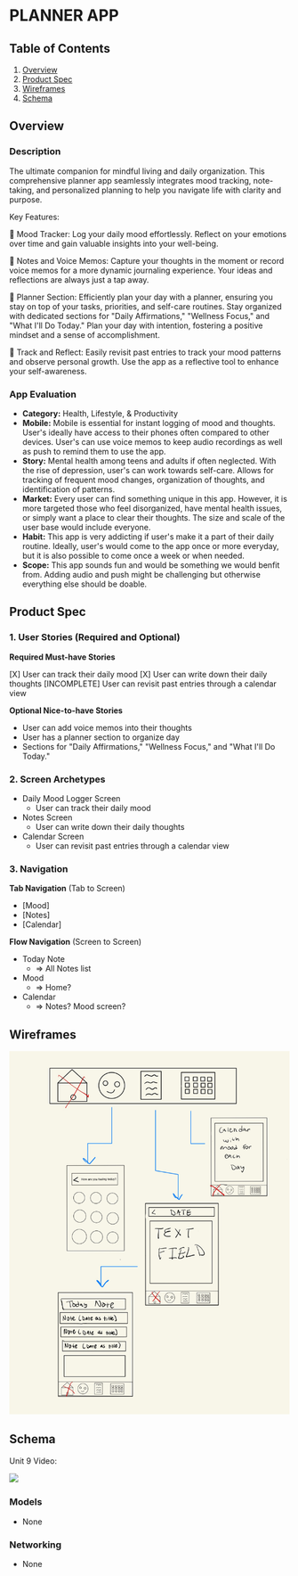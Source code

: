 # PLANNER APP 

## Table of Contents

1. [Overview](#Overview)
2. [Product Spec](#Product-Spec)
3. [Wireframes](#Wireframes)
4. [Schema](#Schema)

## Overview

### Description

The ultimate companion for mindful living and daily organization. This comprehensive planner app seamlessly integrates mood tracking, note-taking, and personalized planning to help you navigate life with clarity and purpose.

Key Features:

🌟 Mood Tracker:
Log your daily mood effortlessly. Reflect on your emotions over time and gain valuable insights into your well-being.

📝 Notes and Voice Memos:
Capture your thoughts in the moment or record voice memos for a more dynamic journaling experience. Your ideas and reflections are always just a tap away.

📅 Planner Section:
Efficiently plan your day with a planner, ensuring you stay on top of your tasks, priorities, and self-care routines. Stay organized with dedicated sections for "Daily Affirmations," "Wellness Focus," and "What I'll Do Today." Plan your day with intention, fostering a positive mindset and a sense of accomplishment.

🔄 Track and Reflect:
Easily revisit past entries to track your mood patterns and observe personal growth. Use the app as a reflective tool to enhance your self-awareness.


### App Evaluation

- **Category:** Health, Lifestyle, & Productivity
- **Mobile:** Mobile is essential for instant logging of mood and thoughts. User's ideally have access to their phones often compared to other devices. User's can use voice memos to keep audio recordings as well as push to remind them to use the app.
- **Story:** Mental health among teens and adults if often neglected. With the rise of depression, user's can work towards self-care. Allows for tracking of frequent mood changes, organization of thoughts, and identification of patterns.
- **Market:** Every user can find something unique in this app. However, it is more targeted those who feel disorganized, have mental health issues, or simply want a place to clear their thoughts. The size and scale of the user base would include everyone.
- **Habit:** This app is very addicting if user's make it a part of their daily routine. Ideally, user's would come to the app once or more everyday, but it is also possible to come once a week or when needed.
- **Scope:** This app sounds fun and would be something we would benfit from. Adding audio and push might be challenging but otherwise everything else should be doable. 

## Product Spec

### 1. User Stories (Required and Optional)

**Required Must-have Stories**

[X] User can track their daily mood
[X] User can write down their daily thoughts
[INCOMPLETE] User can revisit past entries through a calendar view

**Optional Nice-to-have Stories**

* User can add voice memos into their thoughts
* User has a planner section to organize day 
* Sections for "Daily Affirmations," "Wellness Focus," and "What I'll Do Today."

### 2. Screen Archetypes

- Daily Mood Logger Screen
    * User can track their daily mood
- Notes Screen
    * User can write down their daily thoughts
- Calendar Screen
    * User can revisit past entries through a calendar view

### 3. Navigation

**Tab Navigation** (Tab to Screen)

* [Mood]
* [Notes]
* [Calendar]

**Flow Navigation** (Screen to Screen)

- Today Note
    * => All Notes list
- Mood
    * => Home?
- Calendar
    - => Notes? Mood screen?

## Wireframes

![Wireframe](wireframe.jpg)

## Schema 

Unit 9 Video:
<div>
    <a href="https://www.loom.com/share/406db09d31e24583a7683a020cfa6023">
    </a>
    <a href="https://www.loom.com/share/406db09d31e24583a7683a020cfa6023">
      <img style="max-width:300px;" src="https://cdn.loom.com/sessions/thumbnails/406db09d31e24583a7683a020cfa6023-with-play.gif">
    </a>
  </div>

### Models

- None

### Networking

- None
